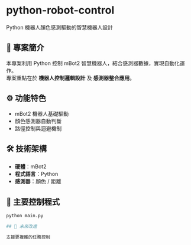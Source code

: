 # python-robot-control
Python 機器人顏色感測驅動的智慧機器人設計

## 📖 專案簡介
本專案利用 Python 控制 mBot2 智慧機器人，結合感測器數據，實現自動化運作。  
專案重點在於 **機器人控制邏輯設計** 及 **感測器整合應用**。

## ⚙️ 功能特色
- mBot2 機器人基礎驅動
- 顏色感測器自動判斷
- 路徑控制與迴避機制

## 🛠️ 技術架構
- **硬體**：mBot2
- **程式語言**：Python
- **感測器**：顏色 / 距離

## 🚀 主要控制程式
```bash
python main.py

## 🔮 未來改進

支援更複雜的任務控制
